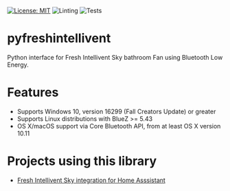 [![License: MIT](https://img.shields.io/badge/License-MIT-yellow.svg)](https://opensource.org/licenses/MIT)
![Linting](https://github.com/LaStrada/pyfreshintellivent/actions/workflows/linting.yml/badge.svg)
![Tests](https://github.com/LaStrada/pyfreshintellivent/actions/workflows/tests.yml/badge.svg)

# pyfreshintellivent
Python interface for Fresh Intellivent Sky bathroom Fan using Bluetooth Low Energy.

# Features
* Supports Windows 10, version 16299 (Fall Creators Update) or greater
* Supports Linux distributions with BlueZ >= 5.43
* OS X/macOS support via Core Bluetooth API, from at least OS X version 10.11

# Projects using this library
* [Fresh Intellivent Sky integration for Home Asssistant](https://github.com/angoyd/freshintelliventHacs)
